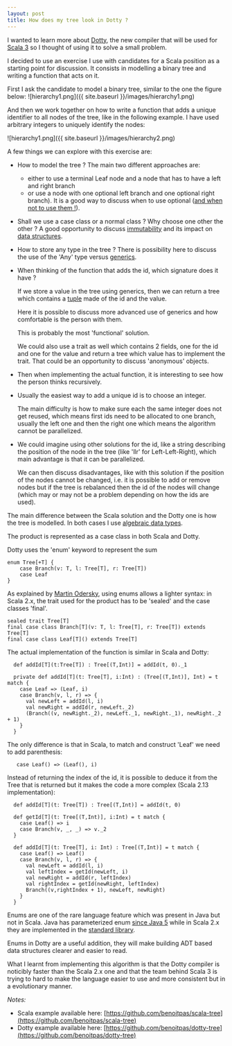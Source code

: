 ```yaml
---
layout: post
title: How does my tree look in Dotty ?
---
```


I wanted to learn more about [Dotty](https://dotty.epfl.ch/), the new compiler that will be used for [Scala 3](https://www.scala-lang.org/blog/2020/09/15/scala-3-the-community-powered-release.html) so I thought of using it to solve a small problem.

I decided to use an exercise I use with candidates for a Scala position as a starting point for discussion. It consists in modelling a binary tree and writing a function that acts on it.

First I ask the candidate to model a binary tree, similar to the one the figure below:
![hierarchy1.png]({{ site.baseurl }}/images/hierarchy1.png)

And then we work together on how to write a function that adds a unique identifier to all nodes of the tree, like in the following example. I have used arbitrary integers to uniquely identify the nodes:

![hierarchy1.png]({{ site.baseurl }}/images/hierarchy2.png)

A few things we can explore with this exercise are:

* How to model the tree ? The main two different approaches are:
  * either to use a terminal Leaf node and a node that has to have a left and right branch 
  * or use a node with one optional left branch and one optional right branch). It is a good way to discuss when to use optional ([and when not to use them !](https://dzone.com/articles/optional-anti-patterns)).

* Shall we use a case class or a normal class ? Why choose one other the other ? A good opportunity to discuss [immutability](https://alvinalexander.com/scala/scala-idiom-immutable-code-functional-programming-immutability/) and its impact on [data structures](https://en.wikipedia.org/wiki/Persistent_data_structure).

* How to store any type in the tree ? There is possibility here to discuss the use of the 'Any' type versus [generics](https://docs.scala-lang.org/tour/generic-classes.html).

* When thinking of the function that adds the id, which signature does it have ?

  If we store a value in the tree using generics, then we can return a tree which contains a [tuple](https://docs.scala-lang.org/tour/tuples.html) made of the id and the value.  

  Here it is possible to discuss more advanced use of generics and how comfortable is the person with them.
  
  This is probably the most 'functional' solution. 
  
  We could also use a trait as well which contains 2 fields, one for the id and one for the value and return a tree which value has to implement the trait. That could be an opportunity to discuss 'anonymous' objects.

* Then when implementing the actual function, it is interesting to see how the person thinks recursively.

* Usually the easiest way to add a unique id is to choose an integer.

  The main difficulty is how to make sure each the same integer does not get reused, which means first ids need to be allocated to one branch, usually the left one and then the right one which means the algorithm cannot be parallelized.

* We could imagine using other solutions for the id, like a string describing the position of the node in the tree (like 'llr' for Left-Left-Right), which main advantage is that it can be parallelized.

  We can then discuss disadvantages, like with this solution if the position of the nodes cannot be changed, i.e. it is possible to add or remove nodes but if the tree is rebalanced then the id of the nodes will change (which may or may not be a problem depending on how the ids are used).

The main difference between the Scala solution and the Dotty one is how the tree is modelled. In both cases I use [algebraic data types](https://en.wikipedia.org/wiki/Algebraic_data_type).

The product is represented as a case class in both Scala and Dotty.

Dotty uses the 'enum' keyword to represent the sum
```
enum Tree[+T] {
    case Branch(v: T, l: Tree[T], r: Tree[T])
    case Leaf
}
```

 As explained by [Martin Odersky](https://github.com/lampepfl/dotty/issues/1970), using enums allows a lighter syntax: in Scala 2.x, the trait used for the product has to be 'sealed' and the case classes 'final'.

 ```
sealed trait Tree[T]
final case class Branch[T](v: T, l: Tree[T], r: Tree[T]) extends Tree[T]
final case class Leaf[T]() extends Tree[T]
 ```

The actual implementation of the function is similar in Scala and Dotty:
```
  def addId[T](t:Tree[T]) : Tree[(T,Int)] = addId(t, 0)._1

  private def addId[T](t: Tree[T], i:Int) : (Tree[(T,Int)], Int) = t match {
    case Leaf => (Leaf, i)
    case Branch(v, l, r) => {
      val newLeft = addId(l, i)
      val newRight = addId(r, newLeft._2)
      (Branch((v, newRight._2), newLeft._1, newRight._1), newRight._2 + 1)
    }
  }
```

The only difference is that in Scala, to match and construct 'Leaf' we need to add parenthesis:
```
   case Leaf() => (Leaf(), i)
```

Instead of returning the index of the id, it is possible to deduce it from the Tree that is returned but it makes the code a more complex (Scala 2.13 implementation):
```
  def addId[T](t: Tree[T]) : Tree[(T,Int)] = addId(t, 0)

  def getId[T](t: Tree[(T,Int)], i:Int) = t match {
    case Leaf() => i
    case Branch(v, _, _) => v._2
  }

  def addId[T](t: Tree[T], i: Int) : Tree[(T,Int)] = t match {
    case Leaf() => Leaf()
    case Branch(v, l, r) => {
      val newLeft = addId(l, i)
      val leftIndex = getId(newLeft, i)
      val newRight = addId(r, leftIndex)
      val rightIndex = getId(newRight, leftIndex)
      Branch((v,rightIndex + 1), newLeft, newRight)
    }
  }
  ```

Enums are one of the rare language feature which was present in Java but not in Scala. Java has parameterized enum [since Java 5](https://docs.oracle.com/javase/1.5.0/docs/guide/language/enums.html) while in Scala 2.x they are implemented in the [standard library](https://www.scala-lang.org/api/current/scala/Enumeration.html).

Enums in Dotty are a useful addition, they will make building ADT based data structures clearer and easier to read.

What I learnt from implementing this algorithm is that the Dotty compiler is noticibly faster than the Scala 2.x one and that the team behind Scala 3 is trying to hard to make the language easier to use and more consistent but in a evolutionary manner.

*Notes:*
* Scala example available here: [https://github.com/benoitpas/scala-tree](https://github.com/benoitpas/scala-tree)
* Dotty example available here: [https://github.com/benoitpas/dotty-tree](https://github.com/benoitpas/dotty-tree)
